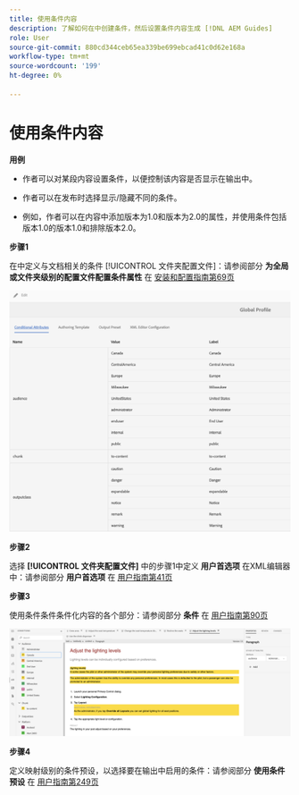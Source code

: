 ```yaml
---
title: 使用条件内容
description: 了解如何在中创建条件，然后设置条件内容生成 [!DNL AEM Guides]
role: User
source-git-commit: 880cd344ceb65ea339be699ebcad41c0d62e168a
workflow-type: tm+mt
source-wordcount: '199'
ht-degree: 0%

---
```


# 使用条件内容

**用例**

* 作者可以对某段内容设置条件，以便控制该内容是否显示在输出中。

* 作者可以在发布时选择显示/隐藏不同的条件。

* 例如，作者可以在内容中添加版本为1.0和版本为2.0的属性，并使用条件包括版本1.0的版本1.0和排除版本2.0。

**步骤1**

在中定义与文档相关的条件 [!UICONTROL 文件夹配置文件]：请参阅部分 **为全局或文件夹级别的配置文件配置条件属性** 在 [安装和配置指南第69页](https://helpx.adobe.com/content/dam/help/en/xml-documentation-solution/4-2/Adobe-Experience-Manager-Guides_Installation-Configuration-Guide_EN.pdf)

![在文件夹配置文件中配置条件](assets/conditions-in-profiles.png)

**步骤2**

选择 **[!UICONTROL 文件夹配置文件]** 中的步骤1中定义 **用户首选项** 在XML编辑器中：请参阅部分 **用户首选项** 在 [用户指南第41页](https://helpx.adobe.com/content/dam/help/en/xml-documentation-solution/4-2/Adobe-Experience-Manager-Guides_User-Guide_EN.pdf)


**步骤3**

使用条件条件条件化内容的各个部分：请参阅部分 **条件** 在 [用户指南第90页](https://helpx.adobe.com/content/dam/help/en/xml-documentation-solution/4-2/Adobe-Experience-Manager-Guides_User-Guide_EN.pdf)

![Web编辑器中的使用条件](assets/conditions-in-web-editor.png)

**步骤4**

定义映射级别的条件预设，以选择要在输出中启用的条件：请参阅部分 **使用条件预设** 在 [用户指南第249页](https://helpx.adobe.com/content/dam/help/en/xml-documentation-solution/4-2/Adobe-Experience-Manager-Guides_User-Guide_EN.pdf)
